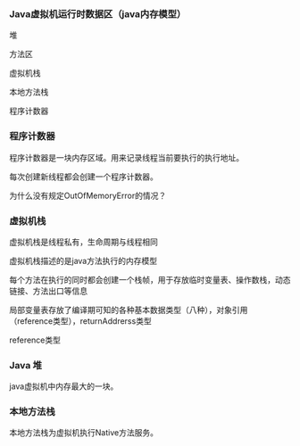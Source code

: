### Java虚拟机运行时数据区（java内存模型）

堆

方法区

虚拟机栈

本地方法栈

程序计数器

### 程序计数器

程序计数器是一块内存区域。用来记录线程当前要执行的执行地址。

每次创建新线程都会创建一个程序计数器。

为什么没有规定OutOfMemoryError的情况？

### 虚拟机栈

虚拟机栈是线程私有，生命周期与线程相同

虚拟机栈描述的是java方法执行的内存模型

每个方法在执行的同时都会创建一个栈帧，用于存放临时变量表、操作数栈，动态链接、方法出口等信息

局部变量表存放了编译期可知的各种基本数据类型（八种），对象引用（reference类型），returnAddrerss类型

reference类型

### Java 堆

java虚拟机中内存最大的一块。

### 本地方法栈

本地方法栈为虚拟机执行Native方法服务。
